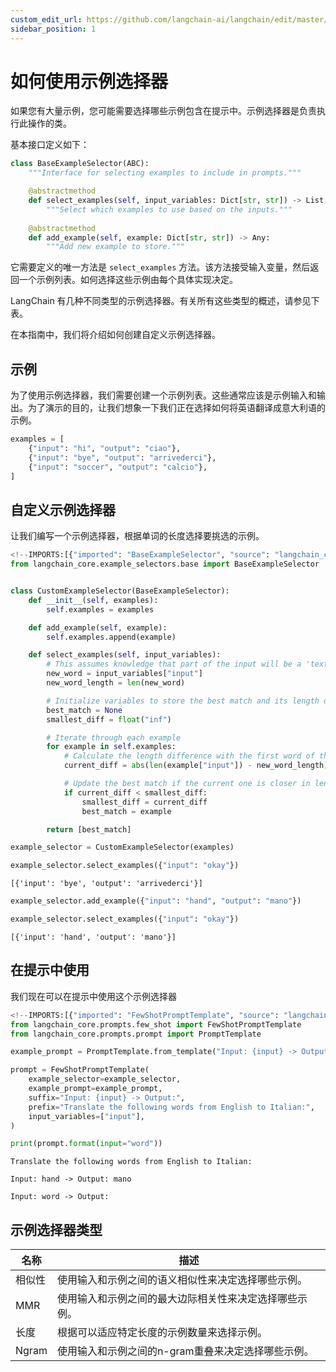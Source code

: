 ```yaml
---
custom_edit_url: https://github.com/langchain-ai/langchain/edit/master/docs/docs/how_to/example_selectors.ipynb
sidebar_position: 1
---
```

# 如何使用示例选择器

如果您有大量示例，您可能需要选择哪些示例包含在提示中。示例选择器是负责执行此操作的类。

基本接口定义如下：

```python
class BaseExampleSelector(ABC):
    """Interface for selecting examples to include in prompts."""

    @abstractmethod
    def select_examples(self, input_variables: Dict[str, str]) -> List[dict]:
        """Select which examples to use based on the inputs."""
        
    @abstractmethod
    def add_example(self, example: Dict[str, str]) -> Any:
        """Add new example to store."""
```

它需要定义的唯一方法是 ``select_examples`` 方法。该方法接受输入变量，然后返回一个示例列表。如何选择这些示例由每个具体实现决定。

LangChain 有几种不同类型的示例选择器。有关所有这些类型的概述，请参见下表。

在本指南中，我们将介绍如何创建自定义示例选择器。

## 示例

为了使用示例选择器，我们需要创建一个示例列表。这些通常应该是示例输入和输出。为了演示的目的，让我们想象一下我们正在选择如何将英语翻译成意大利语的示例。


```python
examples = [
    {"input": "hi", "output": "ciao"},
    {"input": "bye", "output": "arrivederci"},
    {"input": "soccer", "output": "calcio"},
]
```

## 自定义示例选择器

让我们编写一个示例选择器，根据单词的长度选择要挑选的示例。


```python
<!--IMPORTS:[{"imported": "BaseExampleSelector", "source": "langchain_core.example_selectors.base", "docs": "https://python.langchain.com/api_reference/core/example_selectors/langchain_core.example_selectors.base.BaseExampleSelector.html", "title": "How to use example selectors"}]-->
from langchain_core.example_selectors.base import BaseExampleSelector


class CustomExampleSelector(BaseExampleSelector):
    def __init__(self, examples):
        self.examples = examples

    def add_example(self, example):
        self.examples.append(example)

    def select_examples(self, input_variables):
        # This assumes knowledge that part of the input will be a 'text' key
        new_word = input_variables["input"]
        new_word_length = len(new_word)

        # Initialize variables to store the best match and its length difference
        best_match = None
        smallest_diff = float("inf")

        # Iterate through each example
        for example in self.examples:
            # Calculate the length difference with the first word of the example
            current_diff = abs(len(example["input"]) - new_word_length)

            # Update the best match if the current one is closer in length
            if current_diff < smallest_diff:
                smallest_diff = current_diff
                best_match = example

        return [best_match]
```


```python
example_selector = CustomExampleSelector(examples)
```


```python
example_selector.select_examples({"input": "okay"})
```



```output
[{'input': 'bye', 'output': 'arrivederci'}]
```



```python
example_selector.add_example({"input": "hand", "output": "mano"})
```


```python
example_selector.select_examples({"input": "okay"})
```



```output
[{'input': 'hand', 'output': 'mano'}]
```


## 在提示中使用

我们现在可以在提示中使用这个示例选择器


```python
<!--IMPORTS:[{"imported": "FewShotPromptTemplate", "source": "langchain_core.prompts.few_shot", "docs": "https://python.langchain.com/api_reference/core/prompts/langchain_core.prompts.few_shot.FewShotPromptTemplate.html", "title": "How to use example selectors"}, {"imported": "PromptTemplate", "source": "langchain_core.prompts.prompt", "docs": "https://python.langchain.com/api_reference/core/prompts/langchain_core.prompts.prompt.PromptTemplate.html", "title": "How to use example selectors"}]-->
from langchain_core.prompts.few_shot import FewShotPromptTemplate
from langchain_core.prompts.prompt import PromptTemplate

example_prompt = PromptTemplate.from_template("Input: {input} -> Output: {output}")
```


```python
prompt = FewShotPromptTemplate(
    example_selector=example_selector,
    example_prompt=example_prompt,
    suffix="Input: {input} -> Output:",
    prefix="Translate the following words from English to Italian:",
    input_variables=["input"],
)

print(prompt.format(input="word"))
```
```output
Translate the following words from English to Italian:

Input: hand -> Output: mano

Input: word -> Output:
```
## 示例选择器类型

| 名称       | 描述                                                                                     |
|------------|-----------------------------------------------------------------------------------------|
| 相似性     | 使用输入和示例之间的语义相似性来决定选择哪些示例。                                        |
| MMR        | 使用输入和示例之间的最大边际相关性来决定选择哪些示例。                                   |
| 长度       | 根据可以适应特定长度的示例数量来选择示例。                                               |
| Ngram      | 使用输入和示例之间的n-gram重叠来决定选择哪些示例。                                      |
